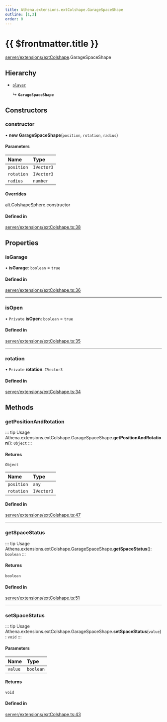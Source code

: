 ```yaml
---
title: Athena.extensions.extColshape.GarageSpaceShape
outline: [1,3]
order: 0
---
```


# {{ $frontmatter.title }}


[server/extensions/extColshape](../modules/server_extensions_extColshape.md).GarageSpaceShape

## Hierarchy

- [`player`](../modules/server_config.md#player)

  ↳ **`GarageSpaceShape`**

## Constructors

### constructor

• **new GarageSpaceShape**(`position`, `rotation`, `radius`)

#### Parameters

| Name | Type |
| :------ | :------ |
| `position` | `IVector3` |
| `rotation` | `IVector3` |
| `radius` | `number` |

#### Overrides

alt.ColshapeSphere.constructor

#### Defined in

[server/extensions/extColshape.ts:38](https://github.com/Stuyk/altv-athena/blob/97e73cc/src/core/server/extensions/extColshape.ts#L38)

## Properties

### isGarage

• **isGarage**: `boolean` = `true`

#### Defined in

[server/extensions/extColshape.ts:36](https://github.com/Stuyk/altv-athena/blob/97e73cc/src/core/server/extensions/extColshape.ts#L36)

___

### isOpen

• `Private` **isOpen**: `boolean` = `true`

#### Defined in

[server/extensions/extColshape.ts:35](https://github.com/Stuyk/altv-athena/blob/97e73cc/src/core/server/extensions/extColshape.ts#L35)

___

### rotation

• `Private` **rotation**: `IVector3`

#### Defined in

[server/extensions/extColshape.ts:34](https://github.com/Stuyk/altv-athena/blob/97e73cc/src/core/server/extensions/extColshape.ts#L34)

## Methods

### getPositionAndRotation

::: tip Usage
Athena.extensions.extColshape.GarageSpaceShape.**getPositionAndRotation**(): `Object`
:::

#### Returns

`Object`

| Name | Type |
| :------ | :------ |
| `position` | `any` |
| `rotation` | `IVector3` |

#### Defined in

[server/extensions/extColshape.ts:47](https://github.com/Stuyk/altv-athena/blob/97e73cc/src/core/server/extensions/extColshape.ts#L47)

___

### getSpaceStatus

::: tip Usage
Athena.extensions.extColshape.GarageSpaceShape.**getSpaceStatus**(): `boolean`
:::

#### Returns

`boolean`

#### Defined in

[server/extensions/extColshape.ts:51](https://github.com/Stuyk/altv-athena/blob/97e73cc/src/core/server/extensions/extColshape.ts#L51)

___

### setSpaceStatus

::: tip Usage
Athena.extensions.extColshape.GarageSpaceShape.**setSpaceStatus**(`value`): `void`
:::

#### Parameters

| Name | Type |
| :------ | :------ |
| `value` | `boolean` |

#### Returns

`void`

#### Defined in

[server/extensions/extColshape.ts:43](https://github.com/Stuyk/altv-athena/blob/97e73cc/src/core/server/extensions/extColshape.ts#L43)

